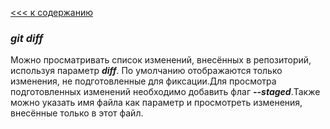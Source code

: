 [<<< к содержанию](readme.md)

### ***git diff***
Можно просматривать список изменений, внесённых в репозиторий, используя параметр ***diff***. По умолчанию отображаются только изменения, не подготовленные для фиксации.Для просмотра подготовленных изменений необходимо добавить флаг ***--staged***.Также можно указать имя файла как параметр и просмотреть изменения, внесённые только в этот файл.